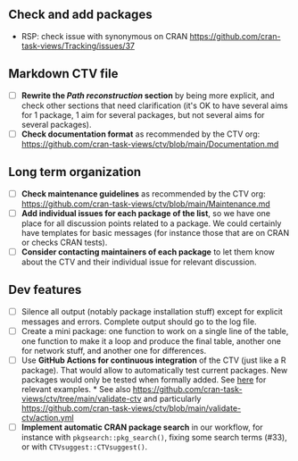 ## Check and add packages

- RSP: check issue with synonymous on CRAN
  https://github.com/cran-task-views/Tracking/issues/37

## Markdown CTV file

- [ ] **Rewrite the _Path reconstruction_ section** by being more explicit, and
      check other sections that need clarification (it's OK to have several aims
      for 1 package, 1 aim for several packages, but not several aims for
      several packages).
- [ ] **Check documentation format** as recommended by the CTV org:
      https://github.com/cran-task-views/ctv/blob/main/Documentation.md 

## Long term organization

- [ ] **Check maintenance guidelines** as recommended by the CTV org:
      https://github.com/cran-task-views/ctv/blob/main/Maintenance.md 
- [ ] **Add individual issues for each package of the list**, so we have one
      place for all discussion points related to a package. We could certainly
      have templates for basic messages (for instance those that are on CRAN or
      checks CRAN tests).
- [ ] **Consider contacting maintainers of each package** to let them know about
      the CTV and their individual issue for relevant discussion.

## Dev features

- [ ] Silence all output (notably package installation stuff) except for
      explicit messages and errors. Complete output should go to the log file. 
- [ ] Create a mini package: one function to work on a single line of the table,
      one function to make it a loop and produce the final table, another one
      for network stuff, and another one for differences.
- [ ] Use **GitHub Actions for continuous integration** of the CTV (just like a
      R package). That would allow to automatically test current packages. New
      packages would only be tested when formally added. See
      [here](https://github.com/r-lib/actions) for relevant examples.
      * See also https://github.com/cran-task-views/ctv/tree/main/validate-ctv
        and particularly https://github.com/cran-task-views/ctv/blob/main/validate-ctv/action.yml
- [ ] **Implement automatic CRAN package search** in our workflow, for instance
      with `pkgsearch::pkg_search()`, fixing some search terms (#33), or with
      `CTVsuggest::CTVsuggest()`.
